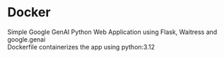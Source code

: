 # Docker
Simple Google GenAI Python Web Application using Flask, Waitress and google.genai\
Dockerfile containerizes the app using python:3.12

